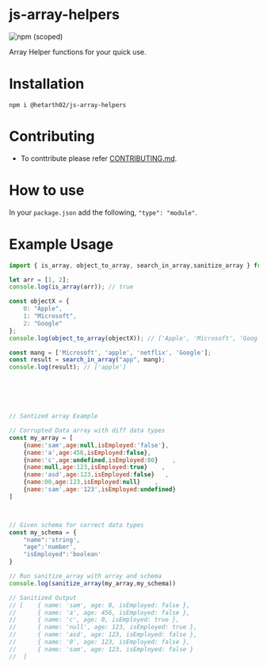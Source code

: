 # js-array-helpers
![npm (scoped)](https://img.shields.io/npm/v/@hetarth02/js-array-helpers?style=for-the-badge)

Array Helper functions for your quick use.

# Installation

```cd
npm i @hetarth02/js-array-helpers
```

# Contributing

- To conttribute please refer [CONTRIBUTING.md](CONTRIBUTING.md).

# How to use

In your `package.json` add the following, `"type": "module"`.

# Example Usage

```js
import { is_array, object_to_array, search_in_array,sanitize_array } from "@hetarth02/js-array-helpers";

let arr = [1, 2];
console.log(is_array(arr)); // true

const objectX = {
    0: "Apple",
    1: "Microsoft",
    2: "Google"
}; 
console.log(object_to_array(objectX)); // ['Apple', 'Microsoft', 'Google']

const mang = ['Microsoft', 'apple', 'netflix', 'Google'];
const result = search_in_array("app", mang);
console.log(result); // ['apple']






// Santized array Example

// Corrupted Data array with diff data types
const my_array = [
    {name:'sam',age:null,isEmployed:'false'},    
    {name:'a',age:456,isEmployed:false},    
    {name:'c',age:undefined,isEmployed:00}    ,
    {name:null,age:123,isEmployed:true}    ,
    {name:'asd',age:123,isEmployed:false}   , 
    {name:00,age:123,isEmployed:null}    ,
    {name:'sam',age:'123',isEmployed:undefined}    
]



// Given schema for correct data types
const my_schema = {
    "name":'string',
    "age":'number',
    "isEmployed":'boolean'
}

// Run sanitize_array with array and schema
console.log(sanitize_array(my_array,my_schema))

// Sanitized Output 
// [    { name: 'sam', age: 0, isEmployed: false },
//      { name: 'a', age: 456, isEmployed: false },
//      { name: 'c', age: 0, isEmployed: true },
//      { name: 'null', age: 123, isEmployed: true },
//      { name: 'asd', age: 123, isEmployed: false },
//      { name: '0', age: 123, isEmployed: false },
//      { name: 'sam', age: 123, isEmployed: false } 
//  ]

```
